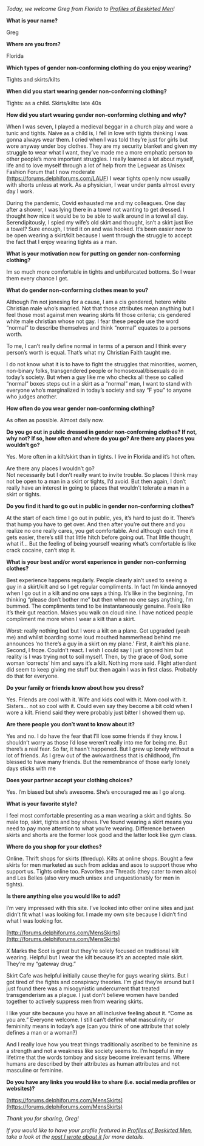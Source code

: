 *Today, we welcome Greg from Florida to [Profiles of Beskirted Men](https://www.the-beskirted-man.com/category/profiles-of-beskirted-men/)!*

**What is your name?**

Greg

**Where are you from?**

Florida

**Which types of gender non-conforming clothing do you enjoy wearing?**

Tights and skirts/kilts

**When did you start wearing gender non-conforming clothing?**

Tights: as a child. Skirts/kilts: late 40s

**How did you start wearing gender non-conforming clothing and why?**

When I was seven, I played a medieval beggar in a church play and wore a tunic and tights. Naive as a child is, I fell in love with tights thinking I was gonna always wear them. I cried when I was told they’re just for girls but wore anyway under boy clothes. They are my security blanket and given my struggle to wear what I want, they’ve made me a more emphatic person to other people’s more important struggles. I really learned a lot about myself, life and to love myself through a lot of help from the Legwear as Unisex Fashion Forum that I now moderate (https://forums.delphiforums.com/LAUF) I wear tights openly now usually with shorts unless at work. As a physician, I wear under pants almost every day I work.

During the pandemic, Covid exhausted me and my colleagues. One day after a shower, I was lying there in a towel not wanting to get dressed. I thought how nice it would be to be able to walk around in a towel all day. Serendipitously, I spied my wife’s old skirt and thought, isn’t a skirt just like a towel? Sure enough, I tried it on and was hooked. It’s been easier now to be open wearing a skirt/kilt because I went through the struggle to accept the fact that I enjoy wearing tights as a man.

**What is your motivation now for putting on gender non-conforming clothing?**

Im so much more comfortable in tights and unbifurcated bottoms. So I wear them every chance I get.

**What do gender non-conforming clothes mean to you?**

Although I’m not jonesing for a cause, I am a cis gendered, hetero white Christian male who’s married. Not that those attributes mean anything but I feel those most against men wearing skirts fit those criteria; cis gendered white male christian whose not gay. I fear these people use the word “normal” to describe themselves and think “normal” equates to a persons worth.

To me, I can’t really define normal in terms of a person and I think every person’s worth is equal. That’s what my Christian Faith taught me.

I do not know what it is to have to fight the struggles that minorities, women, non-binary folks, transgendered people or homosexual/bisexuals do in today’s society. But when a guy like me who checks all these so called “normal” boxes steps out in a skirt as a “normal” man, I want to stand with everyone who’s marginalized in today’s society and say “F you” to anyone who judges another.

**How often do you wear gender non-conforming clothing?**

As often as possible. Almost daily now.

**Do you go out in public dressed in gender non-conforming clothes? If not, why not? If so, how often and where do you go? Are there any places you wouldn’t go?**

Yes. More often in a kilt/skirt than in tights. I live in Florida and it’s hot often.

Are there any places I wouldn’t go?  
Not necessarily but I don’t really want to invite trouble. So places I think may not be open to a man in a skirt or tights, I’d avoid. But then again, I don’t really have an interest in going to places that wouldn’t tolerate a man in a skirt or tights.

**Do you find it hard to go out in public in gender non-conforming clothes?**

At the start of each time I go out in public, yes, it’s hard to just do it. There’s that hump you have to get over. And then after you’re out there and you realize no one really cares, you get comfortable. And although each time it gets easier, there’s still that little hitch before going out. That little thought, what if… But the feeling of being yourself wearing what’s comfortable is like crack cocaine, can’t stop it.

**What is your best and/or worst experience in gender non-conforming clothes?**

Best experience happens regularly. People clearly ain’t used to seeing a guy in a skirt/kilt and so I get regular compliments. In fact I’m kinda annoyed when I go out in a kilt and no one says a thing. It’s like in the beginning, I’m thinking “please don’t bother me” but then when no one says anything, I’m bummed. The compliments tend to be instantaneously genuine. Feels like it’s their gut reaction. Makes you walk on cloud nine. I have noticed people compliment me more when I wear a kilt than a skirt.

Worst: really nothing bad but I wore a kilt on a plane. Got upgraded (yeah me) and whilst boarding some loud mouthed hammerhead behind me announces ‘no there’s a guy in a skirt on my plane.’ First, it ain’t his plane. Second, I froze. Couldn’t react. I wish I could say I just ignored him but reality is I was trying not to soil myself. Then, by the grace of God, some woman ‘corrects’ him and says it’s a kilt. Nothing more said. Flight attendant did seem to keep giving me stuff but then again I was in first class. Probably do that for everyone.

**Do your family or friends know about how you dress?**

Yes. Friends are cool with it. Wife and kids cool with it. Mom cool with it. Sisters… not so cool with it. Could even say they become a bit cold when I wore a kilt. Friend said they were probably just bitter I showed them up.

**Are there people you don’t want to know about it?**

Yes and no. I do have the fear that I’ll lose some friends if they know. I shouldn’t worry as those I’d lose weren’t really into me for being me. But there’s a real fear. So far, it hasn’t happened. But I grew up lonely without a lot of friends. As I grew out of the awkwardness that is childhood, I’m blessed to have many friends. But the remembrance of those early lonely days sticks with me

**Does your partner accept your clothing choices?**

Yes. I’m biased but she’s awesome. She’s encouraged me as I go along.

**What is your favorite style?**

I feel most comfortable presenting as a man wearing a skirt and tights. So male top, skirt, tights and boy shoes. I’ve found wearing a skirt means you need to pay more attention to what you’re wearing. Difference between skirts and shorts are the former look good and the latter look like gym class.

**Where do you shop for your clothes?**

Online. Thrift shops for skirts (thredup). Kilts at online shops. Bought a few skirts for men marketed as such from adidas and asos to support those who support us. Tights online too. Favorites are Threads (they cater to men also) and Les Belles (also very much unisex and unquestionably for men in tights).

**Is there anything else you would like to add?**

I’m very impressed with this site. I’ve looked into other online sites and just didn’t fit what I was looking for. I made my own site because I didn’t find what I was looking for.

[http://forums.delphiforums.com/MensSkirts](http://forums.delphiforums.com/MensSkirts)

X Marks the Scot is great but they’re solely focused on traditional kilt wearing. Helpful but I wear the kilt because it’s an accepted male skirt. They’re my “gateway drug.”

Skirt Cafe was helpful initially cause they’re for guys wearing skirts. But I got tired of the fights and conspiracy theories. I’m glad they’re around but I just found there was a misogynistic undercurrent that treated transgenderism as a plague. I just don’t believe women have banded together to actively suppress men from wearing skirts.

I like your site because you have an all inclusive feeling about it. “Come as you are.” Everyone welcome. I still can’t define what masculinity or femininity means in today’s age (can you think of one attribute that solely defines a man or a woman?)

And I really love how you treat things traditionally ascribed to be feminine as a strength and not a weakness like society seems to. I’m hopeful in my lifetime that the words tomboy and sissy become irrelevant terms. Where humans are described by their attributes as human attributes and not masculine or feminine.

**Do you have any links you would like to share (i.e. social media profiles or websites)?**

[https://forums.delphiforums.com/MensSkirts](https://forums.delphiforums.com/MensSkirts)

*Thank you for sharing, Greg!*

*If you would like to have your profile featured in [Profiles of Beskirted Men](https://www.the-beskirted-man.com/category/profiles-of-beskirted-men/), take a look at the [post I wrote about it](https://www.the-beskirted-man.com/profiles-of-beskirted-men/profiles-of-beskirted-men/) for more details.*
